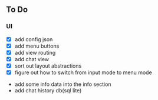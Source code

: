 To Do
---

### UI
- [x] add config json
- [x] add menu buttons
- [x] add view routing
- [x] add chat view
- [x] sort out layout abstractions
- [x] figure out how to switch from input mode to menu mode
- add some info data into the info section
- add chat history db(sql lite)
